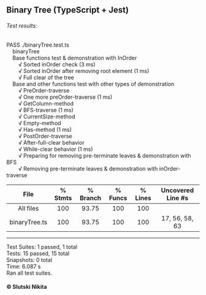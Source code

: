 ## Binary Tree  (TypeScript + Jest)
  


###### Test results:  

PASS  ./binaryTree.test.ts  
&nbsp;&nbsp;&nbsp;&nbsp;binaryTree   
&nbsp;&nbsp;&nbsp;&nbsp;Base functions test & demonstration with InOrder   
&nbsp;&nbsp;&nbsp;&nbsp;&nbsp;&nbsp;&nbsp;&nbsp;√ Sorted inOrder check (3 ms)  
&nbsp;&nbsp;&nbsp;&nbsp;&nbsp;&nbsp;&nbsp;&nbsp;√ Sorted inOrder after removing root element (1 ms)  
&nbsp;&nbsp;&nbsp;&nbsp;&nbsp;&nbsp;&nbsp;&nbsp;√ Full clear of the tree   
&nbsp;&nbsp;&nbsp;&nbsp;Base and other functions test with other types of demonstration   
&nbsp;&nbsp;&nbsp;&nbsp;&nbsp;&nbsp;&nbsp;&nbsp;√ PreOrder-traverse   
&nbsp;&nbsp;&nbsp;&nbsp;&nbsp;&nbsp;&nbsp;&nbsp;√ One more preOrder-traverse (1 ms)  
&nbsp;&nbsp;&nbsp;&nbsp;&nbsp;&nbsp;&nbsp;&nbsp;√ GetColumn-method   
&nbsp;&nbsp;&nbsp;&nbsp;&nbsp;&nbsp;&nbsp;&nbsp;√ BFS-traverse (1 ms)  
&nbsp;&nbsp;&nbsp;&nbsp;&nbsp;&nbsp;&nbsp;&nbsp;√ CurrentSize-method   
&nbsp;&nbsp;&nbsp;&nbsp;&nbsp;&nbsp;&nbsp;&nbsp;√ Empty-method   
&nbsp;&nbsp;&nbsp;&nbsp;&nbsp;&nbsp;&nbsp;&nbsp;√ Has-method (1 ms)  
&nbsp;&nbsp;&nbsp;&nbsp;&nbsp;&nbsp;&nbsp;&nbsp;√ PostOrder-traverse   
&nbsp;&nbsp;&nbsp;&nbsp;&nbsp;&nbsp;&nbsp;&nbsp;√ After-full-clear behavior   
&nbsp;&nbsp;&nbsp;&nbsp;&nbsp;&nbsp;&nbsp;&nbsp;√ While-clear behavior (1 ms)  
&nbsp;&nbsp;&nbsp;&nbsp;&nbsp;&nbsp;&nbsp;&nbsp;√ Preparing for removing pre-terminate leaves & demonstration with BFS   
&nbsp;&nbsp;&nbsp;&nbsp;&nbsp;&nbsp;&nbsp;&nbsp;√ Removing pre-terminate leaves & demonstration with inOrder-traverse



| File | % Stmts | % Branch |% Funcs  | % Lines | Uncovered Line #s|
| :---:         |     :---:      |    :---:  | :---: | :---: | :---: |
All files      |     100 |    93.75 |     100 |     100 |
binaryTree.ts |     100 |    93.75 |     100 |     100 | 17, 56, 58, 63 |
-------------------------------------------------------------------------

Test Suites: 1 passed, 1 total   
Tests:       15 passed, 15 total   
Snapshots:   0 total   
Time:        6.087 s   
Ran all test suites.  
  
#### © Slutski Nikita

